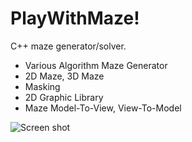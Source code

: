 # PlayWithMaze!

C++ maze generator/solver.

* Various Algorithm Maze Generator
* 2D Maze, 3D Maze
* Masking
* 2D Graphic Library
* Maze Model-To-View, View-To-Model

![Screen shot](http://hyacinth.byus.net/moniwiki/wiki.php/Blog/2014-12?action=download&value=etc_4.png)
